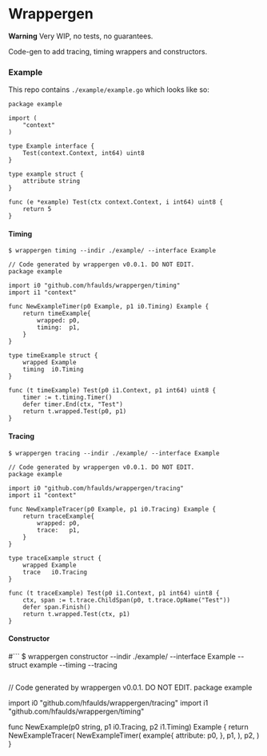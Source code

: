 # Wrappergen

**Warning** Very WIP, no tests, no guarantees.

Code-gen to add tracing, timing wrappers and constructors.

### Example

This repo contains `./example/example.go` which looks like so:

```
package example

import (
	"context"
)

type Example interface {
	Test(context.Context, int64) uint8
}

type example struct {
	attribute string
}

func (e *example) Test(ctx context.Context, i int64) uint8 {
	return 5
}
```

#### Timing

```
$ wrappergen timing --indir ./example/ --interface Example
```

```
// Code generated by wrappergen v0.0.1. DO NOT EDIT.
package example

import i0 "github.com/hfaulds/wrappergen/timing"
import i1 "context"

func NewExampleTimer(p0 Example, p1 i0.Timing) Example {
	return timeExample{
		wrapped: p0,
		timing:  p1,
	}
}

type timeExample struct {
	wrapped Example
	timing  i0.Timing
}

func (t timeExample) Test(p0 i1.Context, p1 int64) uint8 {
	timer := t.timing.Timer()
	defer timer.End(ctx, "Test")
	return t.wrapped.Test(p0, p1)
}
```

#### Tracing

```
$ wrappergen tracing --indir ./example/ --interface Example
```

```
// Code generated by wrappergen v0.0.1. DO NOT EDIT.
package example

import i0 "github.com/hfaulds/wrappergen/tracing"
import i1 "context"

func NewExampleTracer(p0 Example, p1 i0.Tracing) Example {
	return traceExample{
		wrapped: p0,
		trace:   p1,
	}
}

type traceExample struct {
	wrapped Example
	trace   i0.Tracing
}

func (t traceExample) Test(p0 i1.Context, p1 int64) uint8 {
	ctx, span := t.trace.ChildSpan(p0, t.trace.OpName("Test"))
	defer span.Finish()
	return t.wrapped.Test(ctx, p1)
}
```


#### Constructor

#```
$ wrappergen constructor --indir ./example/ --interface Example --struct example --timing --tracing
```

```
// Code generated by wrappergen v0.0.1. DO NOT EDIT.
package example

import i0 "github.com/hfaulds/wrappergen/tracing"
import i1 "github.com/hfaulds/wrappergen/timing"

func NewExample(p0 string, p1 i0.Tracing, p2 i1.Timing) Example {
	return NewExampleTracer(
		NewExampleTimer(
			example{
				attribute: p0,
			},
			p1,
		),
		p2,
	)
}
```
